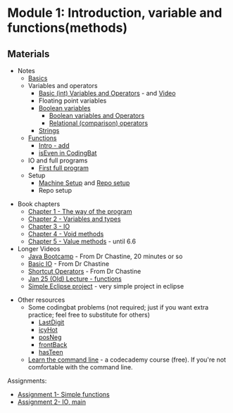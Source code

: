 Module 1: Introduction, variable and functions(methods)
===

## Materials
+ Notes
    * [Basics](../content/Basics.md)
    * Variables and operators
        + [Basic (int) Variables and Operators](../content/IntVariablesAndOperators.md) - and [Video](https://youtu.be/1JEtmEthcS4)
        + Floating point variables
        + [Boolean variables](../content/Booleans.md) 
            + [Boolean variables and Operators](https://youtu.be/h7ss6NgYB5M)
            + [Relational (comparison) operators](https://youtu.be/ZIjRLlcHL4w)
        + [Strings](../content/Strings.md)
    * [Functions](../content/Functions.md)
        + [Intro - add](https://youtu.be/Wg1zXRuZUck)
        + [isEven in CodingBat](https://youtu.be/IHFXy_5Zp68)
    * IO and full programs
        + [First full program](../content/FirstProgram.md)
    + Setup
        + [Machine Setup](../content/Setup.md) and [Repo setup](../content/RepoSetup.md)
        + Repo setup    
* Book chapters
    + [Chapter 1 - The way of the program](http://greenteapress.com/thinkjava6/html/thinkjava6002.html)
    + [Chapter 2 - Variables and types](http://greenteapress.com/thinkjava6/html/thinkjava6003.html)
    + [Chapter 3 - IO](http://greenteapress.com/thinkjava6/html/thinkjava6004.html)
    + [Chapter 4 - Void methods](http://greenteapress.com/thinkjava6/html/thinkjava6005.html)
    + [Chapter 5 - Value methods](http://greenteapress.com/thinkjava6/html/thinkjava6005.html) - until 6.6
* Longer Videos
    + [Java Bootcamp](https://www.youtube.com/watch?v=8nOg6mtH-oo&list=UUSH2TieRlco7uQOGU8Vppnw) - From Dr Chastine, 20 minutes or so
    + [Basic IO](https://www.youtube.com/watch?v=W1oA5kOdqXQ&list=UUSH2TieRlco7uQOGU8Vppnw) - From Dr Chastine
    + [Shortcut Operators](https://www.youtube.com/watch?v=6z5pvttt31k&list=UUSH2TieRlco7uQOGU8Vppnw) - From Dr Chastine
    + [Jan 25 (Old) Lecture - functions](https://www.youtube.com/watch?v=SXe5dPM8N5A)
    + [Simple Eclipse project](https://www.youtube.com/watch?v=RBlFk61eQX4) - very simple project in eclipse
+ Other resources
    + Some codingbat problems (not required; just if you want extra practice; feel free to substitute for others)
        + [LastDigit](http://codingbat.com/prob/p125339)
        + [icyHot](http://codingbat.com/prob/p192082)
        + [posNeg](http://codingbat.com/prob/p159227)
        + [frontBack](http://codingbat.com/prob/p123384)
        + [hasTeen](http://codingbat.com/prob/p178986)
    + [Learn the command line](https://www.codecademy.com/learn/learn-the-command-line) - a codecademy course (free). If you're not comfortable with the command line.
    
Assignments:
* [Assignment 1- Simple functions](Assignments/A1.md)
* [Assignment 2- IO, main](Assignments/A2.md)

